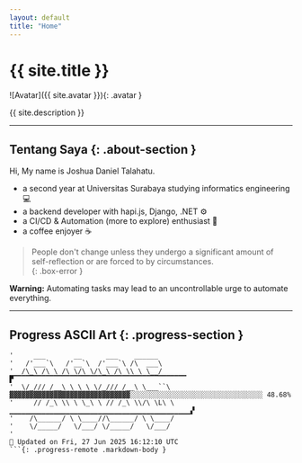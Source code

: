 ```yaml
---
layout: default
title: "Home"
---
```


<!-- PROFILE (gunakan styling default tema) -->
# {{ site.title }}

![Avatar]({{ site.avatar }}){: .avatar }

{{ site.description }}

---

<!-- ABOUT -->
## Tentang Saya {: .about-section }

Hi, My name is Joshua Daniel Talahatu.

- a second year at Universitas Surabaya studying informatics engineering 💻  
- a backend developer with hapi.js, Django, .NET ⚙️  
- a CI/CD & Automation (more to explore) enthusiast 🤖  
- a coffee enjoyer ☕

> People don't change unless they undergo a significant amount of self-reflection or are forced to by circumstances.  
{: .box-error }

**Warning:** Automating tasks may lead to an uncontrollable urge to automate everything.

---

<!-- PROGRESS ASCII ART -->
## Progress ASCII Art {: .progress-section }

```text
'     ___       __      ___    ______    
'   /'___`\   /'__`\  /'___`\ /\  ___\   
'  /\_\ /\ \ /\ \/\ \/\_\ /\ \\ \ \__/      ▛▔▔▔▔▔▔▔▔▔▔▔▔▔▔▔▔▔▔▔▔▔▔▔▔▔▔▔▔▔▔▔▔▔▔▔▔▔▔▔▔▔▔▔
'  \/_/// /__\ \ \ \ \/_/// /__\ \___``\      ▓▓▓▓▓▓▓▓▓▓▓▓▓▓▓▓▓▓▓▓▓▓▓▓▓▓▓▓▓▓░░░░░░░░░░░░░░░░░░░░░░░░░░░░░░░░░ 48.68%
'     // /_\ \\ \ \_\ \ // /_\ \\/\ \L\ \   ▁▁▁▁▁▁▁▁▁▁▁▁▁▁▁▁▁▁▁▁▁▁▁▁▁▁▁▁▁▁▁▁▁▁▁▁▁▁▁▁▁▁▁▁▁▞
'    /\______/ \ \____//\______/ \ \____/
'    \/_____/   \/___/ \/_____/   \/___/ 
'                                                                         📢 Updated on Fri, 27 Jun 2025 16:12:10 UTC 
```{: .progress-remote .markdown-body }
